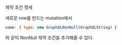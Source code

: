 제약 조건 명세

새로운 row를 만드는 mutation에서

```js
name: { type: new GraphQLNonNull(GraphQLString) }
```

와 같이 NonNull 제약 조건을 추가해줄 수 있다.

